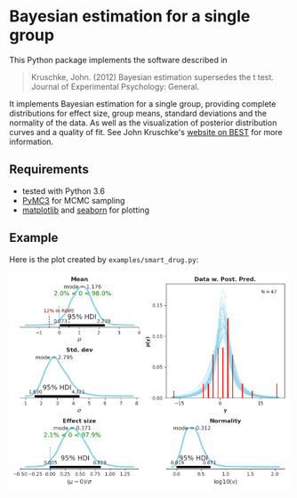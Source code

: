 # Bayesian estimation for a single group

This Python package implements the software described in

> Kruschke, John. (2012) Bayesian estimation supersedes the t
> test. Journal of Experimental Psychology: General.

It implements Bayesian estimation for a single group, providing complete
distributions for effect size, group means,
standard deviations and the normality of the
data. As well as the visualization of posterior distribution curves and a quality of fit. See John Kruschke's [website on
BEST](http://www.indiana.edu/~kruschke/BEST/) for more information.

## Requirements ##

 * tested with Python 3.6
 * [PyMC3](https://docs.pymc.io/) for MCMC sampling
 * [matplotlib](http://matplotlib.org) and [seaborn](https://seaborn.pydata.org/) for plotting

## Example ##

Here is the plot created by `examples/smart_drug.py`:

![smart_drug.png](examples/smart_drug.png)
